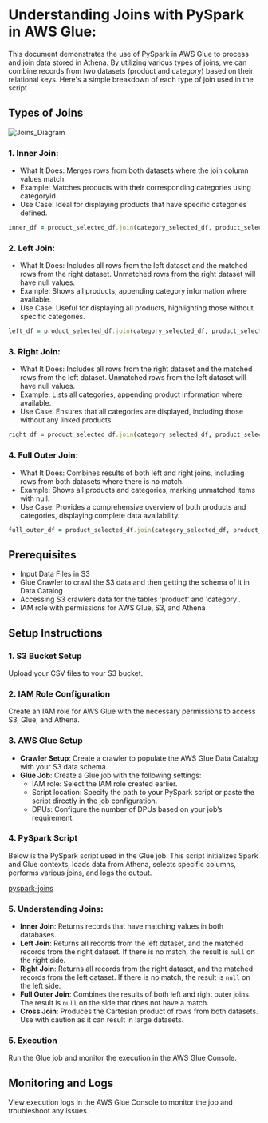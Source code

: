 
# Understanding Joins with PySpark in AWS Glue:

This document demonstrates the use of PySpark in AWS Glue to process and join data stored in Athena. By utilizing various types of joins, we can combine records from two datasets (product and category) based on their relational keys. Here's a simple breakdown of each type of join used in the script

## Types of Joins

![Joins_Diagram](https://github.com/sarutlaa/tinitiate-aws-glue/assets/141533429/4e134bfc-8804-4f57-80e6-af11137383af)


### 1. Inner Join:
  - What It Does: Merges rows from both datasets where the join column values match.
  - Example: Matches products with their corresponding categories using categoryid.
  - Use Case: Ideal for displaying products that have specific categories defined.
```ruby
inner_df = product_selected_df.join(category_selected_df, product_selected_df["product_categoryid"] == category_selected_df["categoryid"], "inner")
```
    
### 2. Left Join:

  - What It Does: Includes all rows from the left dataset and the matched rows from the right dataset. Unmatched rows from the right dataset will have null values.
  - Example: Shows all products, appending category information where available.
  - Use Case: Useful for displaying all products, highlighting those without specific categories.
```ruby
left_df = product_selected_df.join(category_selected_df, product_selected_df["product_categoryid"] == category_selected_df["categoryid"], "left")
```
    
### 3. Right Join:

  - What It Does: Includes all rows from the right dataset and the matched rows from the left dataset. Unmatched rows from the left dataset will have null values.
  - Example: Lists all categories, appending product information where available.
  - Use Case: Ensures that all categories are displayed, including those without any linked products.
```ruby
right_df = product_selected_df.join(category_selected_df, product_selected_df["product_categoryid"] == category_selected_df["categoryid"], "right")
```

### 4. Full Outer Join:

  - What It Does: Combines results of both left and right joins, including rows from both datasets where there is no match.
  - Example: Shows all products and categories, marking unmatched items with null.
  - Use Case: Provides a comprehensive overview of both products and categories, displaying complete data availability.
```ruby
full_outer_df = product_selected_df.join(category_selected_df, product_selected_df["product_categoryid"] == category_selected_df["categoryid"], "outer")
```

## Prerequisites
- Input Data Files in S3
- Glue Crawler to crawl the S3 data and then getting the schema of it in Data Catalog
- Accessing S3 crawlers data for the tables 'product' and 'category'. 
- IAM role with permissions for AWS Glue, S3, and Athena

## Setup Instructions

### 1. S3 Bucket Setup
Upload your CSV files to your S3 bucket.

### 2. IAM Role Configuration
Create an IAM role for AWS Glue with the necessary permissions to access S3, Glue, and Athena.

### 3. AWS Glue Setup
- **Crawler Setup**: Create a crawler to populate the AWS Glue Data Catalog with your S3 data schema.
- **Glue Job**: Create a Glue job with the following settings:
  - IAM role: Select the IAM role created earlier.
  - Script location: Specify the path to your PySpark script or paste the script directly in the job configuration.
  - DPUs: Configure the number of DPUs based on your job’s requirement.

### 4. PySpark Script
Below is the PySpark script used in the Glue job. This script initializes Spark and Glue contexts, loads data from Athena, selects specific columns, performs various joins, and logs the output.

[pyspark-joins](../glue-code/ti-pyspark-joins.py)

### 5. Understanding Joins: 
  - **Inner Join**: Returns records that have matching values in both databases.
  - **Left Join**: Returns all records from the left dataset, and the matched records from the right dataset. If there is no match, the result is `null` on the right side.
  - **Right Join**: Returns all records from the right dataset, and the matched records from the left dataset. If there is no match, the result is `null` on the left side.
  - **Full Outer Join**: Combines the results of both left and right outer joins. The result is `null` on the side that does not have a match.
  - **Cross Join**: Produces the Cartesian product of rows from both datasets. Use with caution as it can result in large datasets.

### 5. Execution
Run the Glue job and monitor the execution in the AWS Glue Console.

## Monitoring and Logs
View execution logs in the AWS Glue Console to monitor the job and troubleshoot any issues.

